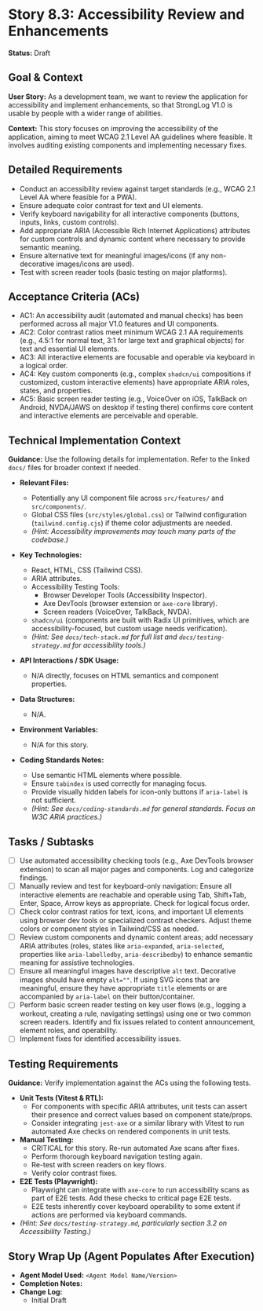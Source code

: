 # Story 8.3: Accessibility Review and Enhancements

**Status:** Draft

## Goal & Context

**User Story:** As a development team, we want to review the application for accessibility and implement enhancements, so that StrongLog V1.0 is usable by people with a wider range of abilities.

**Context:** This story focuses on improving the accessibility of the application, aiming to meet WCAG 2.1 Level AA guidelines where feasible. It involves auditing existing components and implementing necessary fixes.

## Detailed Requirements

* Conduct an accessibility review against target standards (e.g., WCAG 2.1 Level AA where feasible for a PWA).
* Ensure adequate color contrast for text and UI elements.
* Verify keyboard navigability for all interactive components (buttons, inputs, links, custom controls).
* Add appropriate ARIA (Accessible Rich Internet Applications) attributes for custom controls and dynamic content where necessary to provide semantic meaning.
* Ensure alternative text for meaningful images/icons (if any non-decorative images/icons are used).
* Test with screen reader tools (basic testing on major platforms).

## Acceptance Criteria (ACs)

* AC1: An accessibility audit (automated and manual checks) has been performed across all major V1.0 features and UI components.
* AC2: Color contrast ratios meet minimum WCAG 2.1 AA requirements (e.g., 4.5:1 for normal text, 3:1 for large text and graphical objects) for text and essential UI elements.
* AC3: All interactive elements are focusable and operable via keyboard in a logical order.
* AC4: Key custom components (e.g., complex `shadcn/ui` compositions if customized, custom interactive elements) have appropriate ARIA roles, states, and properties.
* AC5: Basic screen reader testing (e.g., VoiceOver on iOS, TalkBack on Android, NVDA/JAWS on desktop if testing there) confirms core content and interactive elements are perceivable and operable.

## Technical Implementation Context

**Guidance:** Use the following details for implementation. Refer to the linked `docs/` files for broader context if needed.

* **Relevant Files:**
  * Potentially any UI component file across `src/features/` and `src/components/`.
  * Global CSS files (`src/styles/global.css`) or Tailwind configuration (`tailwind.config.cjs`) if theme color adjustments are needed.
  * _(Hint: Accessibility improvements may touch many parts of the codebase.)_

* **Key Technologies:**
  * React, HTML, CSS (Tailwind CSS).
  * ARIA attributes.
  * Accessibility Testing Tools:
    * Browser Developer Tools (Accessibility Inspector).
    * Axe DevTools (browser extension or `axe-core` library).
    * Screen readers (VoiceOver, TalkBack, NVDA).
  * `shadcn/ui` (components are built with Radix UI primitives, which are accessibility-focused, but custom usage needs verification).
  * _(Hint: See `docs/tech-stack.md` for full list and `docs/testing-strategy.md` for accessibility tools.)_

* **API Interactions / SDK Usage:**
  * N/A directly, focuses on HTML semantics and component properties.

* **Data Structures:**
  * N/A.

* **Environment Variables:**
  * N/A for this story.

* **Coding Standards Notes:**
  * Use semantic HTML elements where possible.
  * Ensure `tabindex` is used correctly for managing focus.
  * Provide visually hidden labels for icon-only buttons if `aria-label` is not sufficient.
  * _(Hint: See `docs/coding-standards.md` for general standards. Focus on W3C ARIA practices.)_

## Tasks / Subtasks

* [ ] Use automated accessibility checking tools (e.g., Axe DevTools browser extension) to scan all major pages and components. Log and categorize findings.
* [ ] Manually review and test for keyboard-only navigation: Ensure all interactive elements are reachable and operable using Tab, Shift+Tab, Enter, Space, Arrow keys as appropriate. Check for logical focus order.
* [ ] Check color contrast ratios for text, icons, and important UI elements using browser dev tools or specialized contrast checkers. Adjust theme colors or component styles in Tailwind/CSS as needed.
* [ ] Review custom components and dynamic content areas; add necessary ARIA attributes (roles, states like `aria-expanded`, `aria-selected`, properties like `aria-labelledby`, `aria-describedby`) to enhance semantic meaning for assistive technologies.
* [ ] Ensure all meaningful images have descriptive `alt` text. Decorative images should have empty `alt=""`. If using SVG icons that are meaningful, ensure they have appropriate `title` elements or are accompanied by `aria-label` on their button/container.
* [ ] Perform basic screen reader testing on key user flows (e.g., logging a workout, creating a rule, navigating settings) using one or two common screen readers. Identify and fix issues related to content announcement, element roles, and operability.
* [ ] Implement fixes for identified accessibility issues.

## Testing Requirements

**Guidance:** Verify implementation against the ACs using the following tests.

* **Unit Tests (Vitest & RTL):**
  * For components with specific ARIA attributes, unit tests can assert their presence and correct values based on component state/props.
  * Consider integrating `jest-axe` or a similar library with Vitest to run automated Axe checks on rendered components in unit tests.
* **Manual Testing:**
  * CRITICAL for this story. Re-run automated Axe scans after fixes.
  * Perform thorough keyboard navigation testing again.
  * Re-test with screen readers on key flows.
  * Verify color contrast fixes.
* **E2E Tests (Playwright):**
  * Playwright can integrate with `axe-core` to run accessibility scans as part of E2E tests. Add these checks to critical page E2E tests.
  * E2E tests inherently cover keyboard operability to some extent if actions are performed via keyboard commands.
* _(Hint: See `docs/testing-strategy.md`, particularly section 3.2 on Accessibility Testing.)_

## Story Wrap Up (Agent Populates After Execution)

* **Agent Model Used:** `<Agent Model Name/Version>`
* **Completion Notes:**
* **Change Log:**
  * Initial Draft
